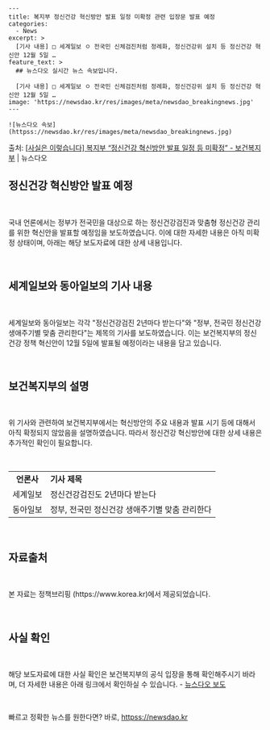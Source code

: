     ---
    title: 복지부 정신건강 혁신방안 발표 일정 미확정 관련 입장문 발표 예정
    categories:
      - News
    excerpt: >
      [기사 내용] □ 세계일보 ㅇ 전국민 신체검진처럼 정례화, 정신건강위 설치 등 정신건강 혁신안 12월 5일 …
    feature_text: >
      ## 뉴스다오 실시간 뉴스 속보입니다.
    
      [기사 내용] □ 세계일보 ㅇ 전국민 신체검진처럼 정례화, 정신건강위 설치 등 정신건강 혁신안 12월 5일 …
    image: 'https://newsdao.kr/res/images/meta/newsdao_breakingnews.jpg'
    ---
    
    ![뉴스다오 속보](httpss://newsdao.kr/res/images/meta/newsdao_breakingnews.jpg)

<p>출처: <a href="httpss://newsdao.kr/2682" rel="dofollow">[사실은 이렇습니다] 복지부 “정신건강 혁신방안 발표 일정 등 미확정” - 보건복지부</a> | 뉴스다오</p>

<h2 data-ke-size="size26">정신건강 혁신방안 발표 예정</h2>
<p data-ke-size="size16">&nbsp;</p>
국내 언론에서는 정부가 전국민을 대상으로 하는 정신건강검진과 맞춤형 정신건강 관리를 위한 혁신안을 발표할 예정임을 보도하였습니다. 이에 대한 자세한 내용은 아직 미확정 상태이며, 아래는 해당 보도자료에 대한 상세 내용입니다.
<p data-ke-size="size16">&nbsp;</p>

<h2 data-ke-size="size26">세계일보와 동아일보의 기사 내용</h2>
<p data-ke-size="size16">&nbsp;</p>
세계일보와 동아일보는 각각 "정신건강검진 2년마다 받는다"와 "정부, 전국민 정신건강 생애주기별 맞춤 관리한다"는 제목의 기사를 보도하였습니다. 이는 보건복지부의 정신건강 정책 혁신안이 12월 5일에 발표될 예정이라는 내용을 담고 있습니다.
<p data-ke-size="size16">&nbsp;</p>

<h2 data-ke-size="size26">보건복지부의 설명</h2>
<p data-ke-size="size16">&nbsp;</p>
위 기사와 관련하여 보건복지부에서는 혁신방안의 주요 내용과 발표 시기 등에 대해서 아직 확정되지 않았음을 설명하였습니다. 따라서 정신건강 혁신방안에 대한 상세 내용은 추가적인 확인이 필요합니다.
<p data-ke-size="size16">&nbsp;</p>

<table>
  <tbody>
    <tr>
      <td style="text-align: center; height: 17px;"><b>언론사</b></td>
      <td><b>기사 제목</b></td>
    </tr>
    <tr>
      <td style="text-align: center; height: 17px;">세계일보</td>
      <td>정신건강검진도 2년마다 받는다</td>
    </tr>
    <tr>
      <td style="text-align: center; height: 17px;">동아일보</td>
      <td>정부, 전국민 정신건강 생애주기별 맞춤 관리한다</td>
    </tr>
  </tbody>
</table>
<p data-ke-size="size16">&nbsp;</p>

<h2 data-ke-size="size26">자료출처</h2>
<p data-ke-size="size16">&nbsp;</p>
본 자료는 정책브리핑 (https://www.korea.kr)에서 제공되었습니다.
<p data-ke-size="size16">&nbsp;</p>

<h2 data-ke-size="size26">사실 확인</h2>
<p data-ke-size="size16">&nbsp;</p>
해당 보도자료에 대한 사실 확인은 보건복지부의 공식 입장을 통해 확인해주시기 바라며, 더 자세한 내용은 아래 링크에서 확인하실 수 있습니다.
- <a href="httpss://newsdao.kr/2682">뉴스다오 보도</a>
<p data-ke-size="size16">&nbsp;</p> 

빠르고 정확한 뉴스를 원한다면? 바로, <a href="httpss://newsdao.kr" rel="dofollow">httpss://newsdao.kr</a>


    